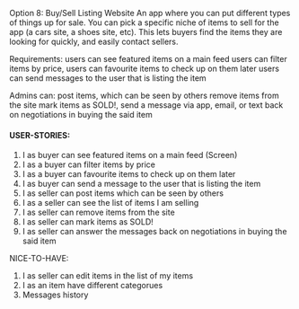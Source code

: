 Option 8: Buy/Sell Listing Website
An app where you can put different types of things up for sale. You can pick a specific niche of items to sell for the app (a cars site, a shoes site, etc). This lets buyers find the items they are looking for quickly, and easily contact sellers.

Requirements:
users can see featured items on a main feed
users can filter items by price,
users can favourite items to check up on them later
users can send messages to the user that is listing the item

Admins can:
post items, which can be seen by others
remove items from the site
mark items as SOLD!,
send a message via app, email, or text back on negotiations in buying the said item

#### USER-STORIES:

1. I as buyer can see featured items on a main feed (Screen) 
2. I as a buyer can filter items by price
3. I as a buyer can favourite items to check up on them later
4. I as buyer can send a message to the user that is listing the item
5. I as seller can post items which can be seen by others
6. I as a seller can see the list of items I am selling
7. I as seller can remove items from the site
8. I as seller can mark items as SOLD!
9. I as seller can answer the messages back on negotiations in buying the said item

NICE-TO-HAVE:
1. I as seller can edit items in the list of my items
2. I as an item have different categorues
3. Messages history


